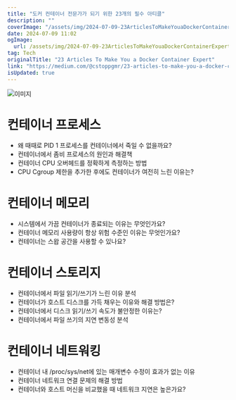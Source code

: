 ```yaml
---
title: "도커 컨테이너 전문가가 되기 위한 23개의 필수 아티클"
description: ""
coverImage: "/assets/img/2024-07-09-23ArticlesToMakeYouaDockerContainerExpert_0.png"
date: 2024-07-09 11:02
ogImage: 
  url: /assets/img/2024-07-09-23ArticlesToMakeYouaDockerContainerExpert_0.png
tag: Tech
originalTitle: "23 Articles To Make You a Docker Container Expert"
link: "https://medium.com/@cstoppgmr/23-articles-to-make-you-a-docker-container-expert-107e8e1c93ff"
isUpdated: true
---
```





![이미지](/assets/img/2024-07-09-23ArticlesToMakeYouaDockerContainerExpert_0.png)

# 컨테이너 프로세스

- 왜 때때로 PID 1 프로세스를 컨테이너에서 죽일 수 없을까요?
- 컨테이너에서 좀비 프로세스의 원인과 해결책
- 컨테이너 CPU 오버헤드를 정확하게 측정하는 방법
- CPU Cgroup 제한을 추가한 후에도 컨테이너가 여전히 느린 이유는?

# 컨테이너 메모리

<div class="content-ad"></div>

- 시스템에서 가끔 컨테이너가 종료되는 이유는 무엇인가요?
- 컨테이너 메모리 사용량이 항상 위험 수준인 이유는 무엇인가요?
- 컨테이너는 스왑 공간을 사용할 수 있나요?

# 컨테이너 스토리지

- 컨테이너에서 파일 읽기/쓰기가 느린 이유 분석
- 컨테이너가 호스트 디스크를 가득 채우는 이유와 해결 방법은?
- 컨테이너에서 디스크 읽기/쓰기 속도가 불안정한 이유는?
- 컨테이너에서 파일 쓰기의 지연 변동성 분석

# 컨테이너 네트워킹

<div class="content-ad"></div>

- 컨테이너 내 /proc/sys/net에 있는 매개변수 수정이 효과가 없는 이유
- 컨테이너 네트워크 연결 문제의 해결 방법
- 컨테이너와 호스트 머신을 비교했을 때 네트워크 지연은 높은가요?
